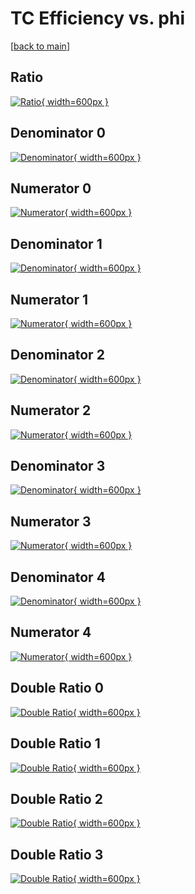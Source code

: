 # TC Efficiency vs. phi

[[back to main](./)]



## Ratio

[![Ratio](../mtv/var/TC_xtr_0_1_eff_phi.png){ width=600px }](../mtv/var/TC_xtr_0_1_eff_phi.pdf)

## Denominator 0

[![Denominator](../mtv/den/TC_xtr_0_1_eff_phi_den0.png){ width=600px }](../mtv/den/TC_xtr_0_1_eff_phi_den0.pdf)

## Numerator 0

[![Numerator](../mtv/num/TC_xtr_0_1_eff_phi_num0.png){ width=600px }](../mtv/num/TC_xtr_0_1_eff_phi_num0.pdf)

## Denominator 1

[![Denominator](../mtv/den/TC_xtr_0_1_eff_phi_den1.png){ width=600px }](../mtv/den/TC_xtr_0_1_eff_phi_den1.pdf)

## Numerator 1

[![Numerator](../mtv/num/TC_xtr_0_1_eff_phi_num1.png){ width=600px }](../mtv/num/TC_xtr_0_1_eff_phi_num1.pdf)

## Denominator 2

[![Denominator](../mtv/den/TC_xtr_0_1_eff_phi_den2.png){ width=600px }](../mtv/den/TC_xtr_0_1_eff_phi_den2.pdf)

## Numerator 2

[![Numerator](../mtv/num/TC_xtr_0_1_eff_phi_num2.png){ width=600px }](../mtv/num/TC_xtr_0_1_eff_phi_num2.pdf)

## Denominator 3

[![Denominator](../mtv/den/TC_xtr_0_1_eff_phi_den3.png){ width=600px }](../mtv/den/TC_xtr_0_1_eff_phi_den3.pdf)

## Numerator 3

[![Numerator](../mtv/num/TC_xtr_0_1_eff_phi_num3.png){ width=600px }](../mtv/num/TC_xtr_0_1_eff_phi_num3.pdf)

## Denominator 4

[![Denominator](../mtv/den/TC_xtr_0_1_eff_phi_den4.png){ width=600px }](../mtv/den/TC_xtr_0_1_eff_phi_den4.pdf)

## Numerator 4

[![Numerator](../mtv/num/TC_xtr_0_1_eff_phi_num4.png){ width=600px }](../mtv/num/TC_xtr_0_1_eff_phi_num4.pdf)

## Double Ratio 0

[![Double Ratio](../mtv/ratio/TC_xtr_0_1_eff_phi_ratio0.png){ width=600px }](../mtv/ratio/TC_xtr_0_1_eff_phi_ratio0.pdf)

## Double Ratio 1

[![Double Ratio](../mtv/ratio/TC_xtr_0_1_eff_phi_ratio1.png){ width=600px }](../mtv/ratio/TC_xtr_0_1_eff_phi_ratio1.pdf)

## Double Ratio 2

[![Double Ratio](../mtv/ratio/TC_xtr_0_1_eff_phi_ratio2.png){ width=600px }](../mtv/ratio/TC_xtr_0_1_eff_phi_ratio2.pdf)

## Double Ratio 3

[![Double Ratio](../mtv/ratio/TC_xtr_0_1_eff_phi_ratio3.png){ width=600px }](../mtv/ratio/TC_xtr_0_1_eff_phi_ratio3.pdf)

